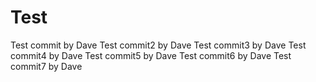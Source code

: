 # Test
Test commit by Dave
Test commit2 by Dave
Test commit3 by Dave
Test commit4 by Dave
Test commit5 by Dave
Test commit6 by Dave
Test commit7 by Dave
